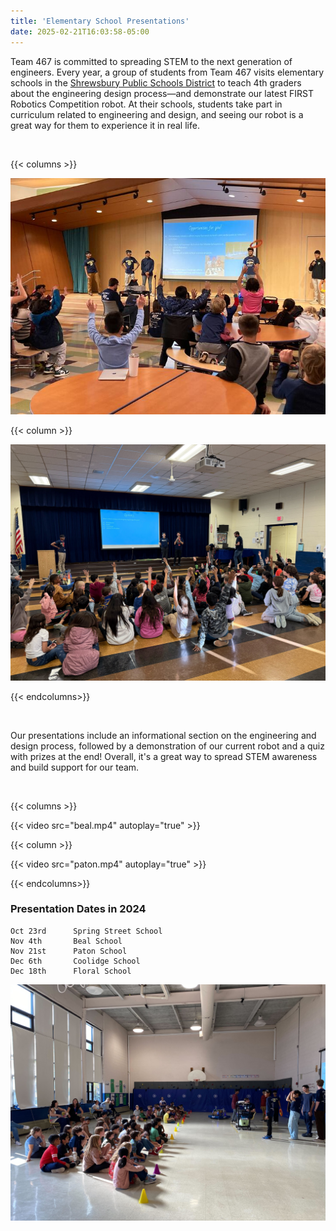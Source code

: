 ```yaml
---
title: 'Elementary School Presentations'
date: 2025-02-21T16:03:58-05:00
---
```


Team 467 is committed to spreading STEM to the next generation of engineers. Every year, a group of students from Team 467 visits elementary schools in the [Shrewsbury Public Schools District](https://schools.shrewsburyma.gov/) to teach 4th graders about the engineering design process—and demonstrate our latest FIRST Robotics Competition robot. At their schools, students take part in curriculum related to engineering and design, and seeing our robot is a great way for them to experience it in real life.


<br>

{{< columns >}}

![Beal](beal.png)

{{< column >}}

![Coolidge](coolidge.jpg)


{{< endcolumns>}}


<br>

Our presentations include an informational section on the engineering and design process, followed by a demonstration of our current robot and a quiz with prizes at the end! Overall, it's a great way to spread STEM awareness and build support for our team.

<br>

{{< columns >}}

{{< video src="beal.mp4" autoplay="true" >}}

{{< column >}}

{{< video src="paton.mp4" autoplay="true" >}}

{{< endcolumns>}}

### Presentation Dates in 2024
    Oct 23rd      Spring Street School
    Nov 4th       Beal School
    Nov 21st      Paton School
    Dec 6th       Coolidge School
    Dec 18th      Floral School

![Spring](spring.jpg)

